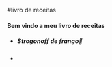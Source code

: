#livro de receitas

#### Bem vindo a meu livro de receitas

- ##### Strogonoff de frango:chicken:

- ​